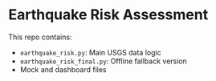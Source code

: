 # Earthquake Risk Assessment

This repo contains:
- `earthquake_risk.py`: Main USGS data logic
- `earthquake_risk_final.py`: Offline fallback version
- Mock and dashboard files
